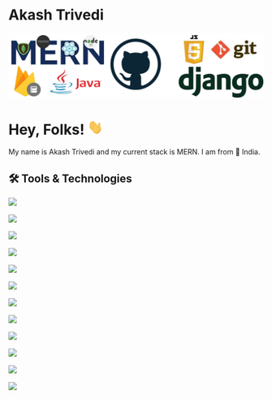 # Akash Trivedi
[![Header](https://raw.githubusercontent.com/Akash-Trivedi/Akash-Trivedi/main/linkedincover-4.jpeg "Header")]()


# Hey, Folks! <img  src="https://raw.githubusercontent.com/Akash-Trivedi/Akash-Trivedi/master/wave.gif" width="30px" height="30px" /> 
My name is Akash Trivedi and my current stack is MERN. I am from &#128205; India.
## 🛠 Tools & Technologies

![](https://img.shields.io/static/v1?label=OS&logo=ubuntu&message=Ubuntu&color=0A66C2)

![](https://img.shields.io/static/v1?label=OS&logo=windows&message=Windows&color=0A66C2)

![](https://img.shields.io/static/v1?label=Code&logo=JavaScript&message=JavaScript&color=0A66C2)

![](https://img.shields.io/static/v1?label=Code&logo=python&message=Python&color=0A66C2)

![](https://img.shields.io/static/v1?label=Code&logo=html5&message=HTML5&color=0A66C2)

![](https://img.shields.io/static/v1?label=Code&logo=react&message=ReactJs&color=0A66C2)

![](https://img.shields.io/static/v1?label=Code&logo=express&message=Express&color=0A66C2)

![](https://img.shields.io/static/v1?label=Code&logo=nodedotjs&message=Nodejs&color=0A66C2)

![](https://img.shields.io/static/v1?label=Code&logo=vsco&message=VsCode&color=0A66C2)

![](https://img.shields.io/static/v1?label=CP&logo=codeforces&message=Codeforces&color=0A66C2)

![](https://img.shields.io/static/v1?label=CP&logo=leetcode&message=Leetcode&color=0A66C2)

![](https://img.shields.io/static/v1?label=Db&logo=mongodb&message=MongoDb&color=0A66C2)